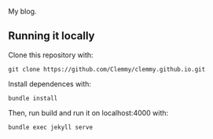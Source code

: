 My blog.

## Running it locally

Clone this repository with:
```shell
git clone https://github.com/Clemmy/clemmy.github.io.git
```

Install dependences with:
```shell
bundle install
```

Then, run build and run it on localhost:4000 with:
```shell
bundle exec jekyll serve
```
